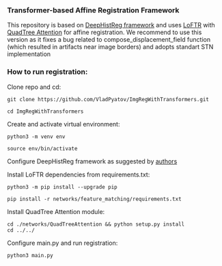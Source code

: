 ### Transformer-based Affine Registration Framework
This repository is based on [DeepHistReg framework](https://github.com/MWod/DeepHistReg) and uses [LoFTR](https://github.com/zju3dv/LoFTR) with [QuadTree Attention](https://github.com/tangshitao/quadtreeattention) for affine registration. We recommend to use this version as it fixes a bug related to compose_displacement_field function (which resulted in artifacts near image borders) and adopts standart STN implementation

### How to run registration:

Clone repo and cd:

```
git clone https://github.com/VladPyatov/ImgRegWithTransformers.git
```

```
cd ImgRegWithTransformers
```

Create and activate virtual environment:

```
python3 -m venv env
```

```
source env/bin/activate
```

Configure DeepHistReg framework as suggested by [authors](https://github.com/MWod/DeepHistReg)

Install LoFTR dependencies from requirements.txt:

```
python3 -m pip install --upgrade pip
```

```
pip install -r networks/feature_matching/requirements.txt
```

Install QuadTree Attention module:

```
cd ./networks/QuadTreeAttention && python setup.py install
cd ../../
```

Configure main.py and run registration:

```
python3 main.py
```
